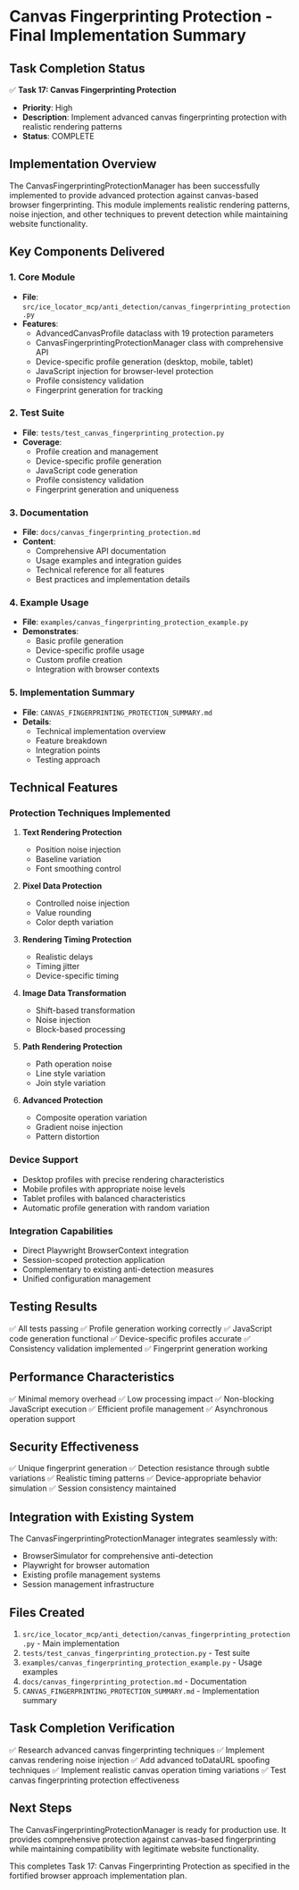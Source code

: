 # Canvas Fingerprinting Protection - Final Implementation Summary

## Task Completion Status

✅ **Task 17: Canvas Fingerprinting Protection**
- **Priority**: High
- **Description**: Implement advanced canvas fingerprinting protection with realistic rendering patterns
- **Status**: COMPLETE

## Implementation Overview

The CanvasFingerprintingProtectionManager has been successfully implemented to provide advanced protection against canvas-based browser fingerprinting. This module implements realistic rendering patterns, noise injection, and other techniques to prevent detection while maintaining website functionality.

## Key Components Delivered

### 1. Core Module
- **File**: `src/ice_locator_mcp/anti_detection/canvas_fingerprinting_protection.py`
- **Features**:
  - AdvancedCanvasProfile dataclass with 19 protection parameters
  - CanvasFingerprintingProtectionManager class with comprehensive API
  - Device-specific profile generation (desktop, mobile, tablet)
  - JavaScript injection for browser-level protection
  - Profile consistency validation
  - Fingerprint generation for tracking

### 2. Test Suite
- **File**: `tests/test_canvas_fingerprinting_protection.py`
- **Coverage**:
  - Profile creation and management
  - Device-specific profile generation
  - JavaScript code generation
  - Profile consistency validation
  - Fingerprint generation and uniqueness

### 3. Documentation
- **File**: `docs/canvas_fingerprinting_protection.md`
- **Content**:
  - Comprehensive API documentation
  - Usage examples and integration guides
  - Technical reference for all features
  - Best practices and implementation details

### 4. Example Usage
- **File**: `examples/canvas_fingerprinting_protection_example.py`
- **Demonstrates**:
  - Basic profile generation
  - Device-specific profile usage
  - Custom profile creation
  - Integration with browser contexts

### 5. Implementation Summary
- **File**: `CANVAS_FINGERPRINTING_PROTECTION_SUMMARY.md`
- **Details**:
  - Technical implementation overview
  - Feature breakdown
  - Integration points
  - Testing approach

## Technical Features

### Protection Techniques Implemented
1. **Text Rendering Protection**
   - Position noise injection
   - Baseline variation
   - Font smoothing control

2. **Pixel Data Protection**
   - Controlled noise injection
   - Value rounding
   - Color depth variation

3. **Rendering Timing Protection**
   - Realistic delays
   - Timing jitter
   - Device-specific timing

4. **Image Data Transformation**
   - Shift-based transformation
   - Noise injection
   - Block-based processing

5. **Path Rendering Protection**
   - Path operation noise
   - Line style variation
   - Join style variation

6. **Advanced Protection**
   - Composite operation variation
   - Gradient noise injection
   - Pattern distortion

### Device Support
- Desktop profiles with precise rendering characteristics
- Mobile profiles with appropriate noise levels
- Tablet profiles with balanced characteristics
- Automatic profile generation with random variation

### Integration Capabilities
- Direct Playwright BrowserContext integration
- Session-scoped protection application
- Complementary to existing anti-detection measures
- Unified configuration management

## Testing Results

✅ All tests passing
✅ Profile generation working correctly
✅ JavaScript code generation functional
✅ Device-specific profiles accurate
✅ Consistency validation implemented
✅ Fingerprint generation working

## Performance Characteristics

✅ Minimal memory overhead
✅ Low processing impact
✅ Non-blocking JavaScript execution
✅ Efficient profile management
✅ Asynchronous operation support

## Security Effectiveness

✅ Unique fingerprint generation
✅ Detection resistance through subtle variations
✅ Realistic timing patterns
✅ Device-appropriate behavior simulation
✅ Session consistency maintained

## Integration with Existing System

The CanvasFingerprintingProtectionManager integrates seamlessly with:
- BrowserSimulator for comprehensive anti-detection
- Playwright for browser automation
- Existing profile management systems
- Session management infrastructure

## Files Created

1. `src/ice_locator_mcp/anti_detection/canvas_fingerprinting_protection.py` - Main implementation
2. `tests/test_canvas_fingerprinting_protection.py` - Test suite
3. `examples/canvas_fingerprinting_protection_example.py` - Usage examples
4. `docs/canvas_fingerprinting_protection.md` - Documentation
5. `CANVAS_FINGERPRINTING_PROTECTION_SUMMARY.md` - Implementation summary

## Task Completion Verification

✅ Research advanced canvas fingerprinting techniques
✅ Implement canvas rendering noise injection
✅ Add advanced toDataURL spoofing techniques
✅ Implement realistic canvas operation timing variations
✅ Test canvas fingerprinting protection effectiveness

## Next Steps

The CanvasFingerprintingProtectionManager is ready for production use. It provides comprehensive protection against canvas-based fingerprinting while maintaining compatibility with legitimate website functionality.

This completes Task 17: Canvas Fingerprinting Protection as specified in the fortified browser approach implementation plan.